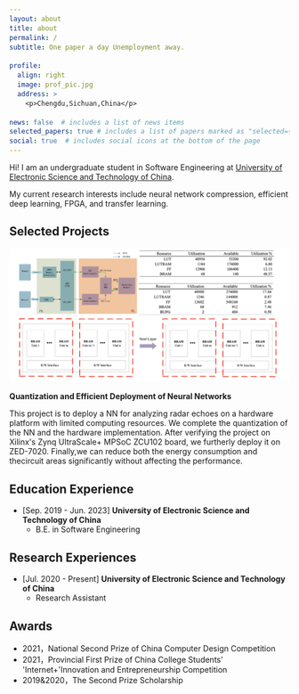 ```yaml
---
layout: about
title: about
permalink: /
subtitle: One paper a day Unemployment away.

profile:
  align: right
  image: prof_pic.jpg
  address: >
    <p>Chengdu,Sichuan,China</p>

news: false  # includes a list of news items
selected_papers: true # includes a list of papers marked as "selected={true}"
social: true  # includes social icons at the bottom of the page
---
```

Hi! I am an undergraduate student in Software Engineering at [University of Electronic Science and Technology of China](https://www.uestc.edu.cn/).

My current research interests include neural network compression, efficient deep learning, FPGA, and transfer learning.

## Selected Projects


![project1](https://github.com/epsilondom/epsilondom.github.io/blob/master/assets/img/project1.png)

**Quantization and Efficient Deployment of Neural Networks**

This project is to deploy a NN for analyzing radar echoes on a hardware platform with limited computing resources. We complete the quantization of the NN and the hardware implementation. After verifying the project on Xilinx's Zynq UltraScale+ MPSoC ZCU102 board, we furtherly deploy it on ZED-7020. Finally,we can reduce both the energy consumption and thecircuit areas significantly without affecting the performance. 


## Education Experience


+ [Sep. 2019 - Jun. 2023] **University of Electronic Science and Technology of China**
  + B.E. in Software  Engineering

## Research Experiences


+ [Jul. 2020 - Present] **University of Electronic Science and Technology of China**
  + Research Assistant


## Awards


+ 2021，National Second Prize of China Computer Design Competition
+ 2021，Provincial First Prize of China College Students' 'Internet+'Innovation and Entrepreneurship Competition
+ 2019&2020，The Second Prize Scholarship
